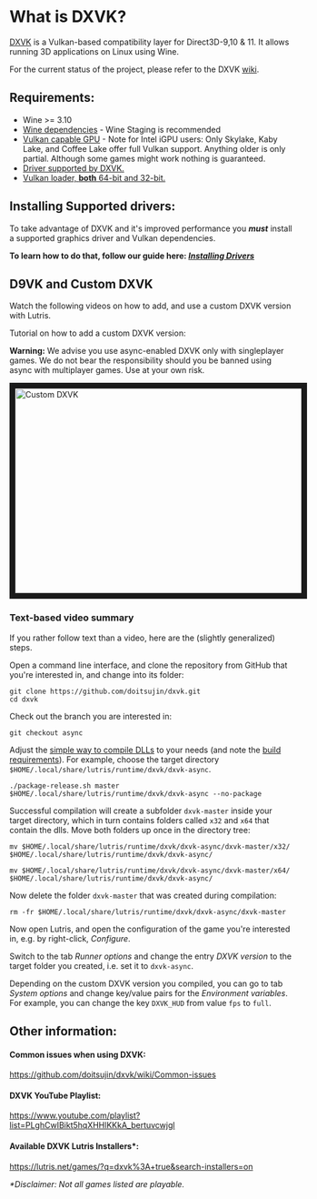# What is DXVK?

[DXVK](https://github.com/doitsujin/dxvk) is a Vulkan-based compatibility layer for Direct3D-9,10 & 11. It allows running 3D applications on Linux using Wine.

For the current status of the project, please refer to the DXVK [wiki](https://github.com/doitsujin/dxvk/wiki).

## Requirements:

- Wine >= 3.10
- [Wine dependencies](https://github.com/lutris/docs/blob/master/WineDependencies.md) - Wine Staging is recommended
- [Vulkan capable GPU](https://en.wikipedia.org/wiki/Vulkan_(API)#Compatibility) - Note for Intel iGPU users: Only Skylake, Kaby Lake, and Coffee Lake offer full Vulkan support. Anything older is only partial. Although some games might work nothing is guaranteed.
- [Driver supported by DXVK.](https://github.com/doitsujin/dxvk/wiki/Driver-support)
- [Vulkan loader, **both** 64-bit and 32-bit.](https://github.com/lutris/docs/blob/master/InstallingDrivers.md)

## Installing Supported drivers:

To take advantage of DXVK and it's improved performance you ***must*** install a supported graphics driver and Vulkan dependencies.

**To learn how to do that, follow our guide here: _[Installing Drivers](https://github.com/lutris/docs/blob/master/InstallingDrivers.md)_**

## D9VK and Custom DXVK

Watch the following videos on how to add, and use a custom DXVK version with Lutris.

Tutorial on how to add a custom DXVK version:

**Warning:** We advise you use async-enabled DXVK only with singleplayer games. We do not bear the responsibility should you be banned using async with multiplayer games. Use at your own risk.

<a href="https://youtu.be/X6Vk_J3p2KA" target="_blank"><img src="https://i.imgur.com/TZiyKTB.png" 
alt="Custom DXVK" width="640" height="360" border="10" /></a>

### Text-based video summary

If you rather follow text than a video, here are the (slightly generalized) steps.

Open a command line interface, and clone the repository from GitHub that you're interested in, and change into its folder:

```
git clone https://github.com/doitsujin/dxvk.git
cd dxvk
```

Check out the branch you are interested in:

```
git checkout async
```

Adjust the [simple way to compile DLLs](https://github.com/doitsujin/dxvk#the-simple-way) to your needs (and note the [build requirements](https://github.com/doitsujin/dxvk#requirements)).
For example, choose the target directory `$HOME/.local/share/lutris/runtime/dxvk/dxvk-async`.

```
./package-release.sh master $HOME/.local/share/lutris/runtime/dxvk/dxvk-async --no-package
```

Successful compilation will create a subfolder `dxvk-master` inside your target directory, which in turn contains folders called `x32` and `x64` that contain the dlls.
Move both folders up once in the directory tree:

```
mv $HOME/.local/share/lutris/runtime/dxvk/dxvk-async/dxvk-master/x32/ $HOME/.local/share/lutris/runtime/dxvk/dxvk-async/

mv $HOME/.local/share/lutris/runtime/dxvk/dxvk-async/dxvk-master/x64/ $HOME/.local/share/lutris/runtime/dxvk/dxvk-async/
```

Now delete the folder `dxvk-master` that was created during compilation:

```
rm -fr $HOME/.local/share/lutris/runtime/dxvk/dxvk-async/dxvk-master
```

Now open Lutris, and open the configuration of the game you're interested in, e.g. by right-click, *Configure*.

Switch to the tab *Runner options* and change the entry *DXVK version* to the target folder you created, i.e. set it to `dxvk-async`.

Depending on the custom DXVK version you compiled, you can go to tab *System options* and change key/value pairs for the *Environment variables*.
For example, you can change the key `DXVK_HUD` from value `fps` to `full`.

## Other information:

#### Common issues when using DXVK:

https://github.com/doitsujin/dxvk/wiki/Common-issues

#### DXVK YouTube Playlist:

https://www.youtube.com/playlist?list=PLghCwIBikt5hqXHHlKKkA_bertuvcwjgl

#### Available DXVK Lutris Installers\*:

https://lutris.net/games/?q=dxvk%3A+true&search-installers=on

_\*Disclaimer: Not all games listed are playable._
